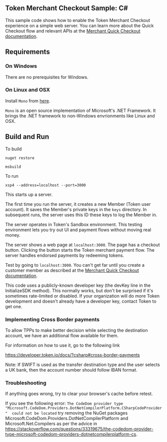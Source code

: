 ## Token Merchant Checkout Sample: C#

This sample code shows how to enable the Token Merchant Checkout
experience on a simple web server.
You can learn more about the Quick Checkout flow and relevant APIs at the
[Merchant Quick Checkout documentation](https://developer.token.io/merchant-checkout/).

## Requirements

### On Windows

There are no prerequisites for Windows.

### On Linux and OSX

Install `Mono` from [here](https://www.mono-project.com/download/stable/).

 `Mono` is an open source implementation of Microsoft's .NET Framework. It brings the .NET framework to non-Windows envrionments like Linux and OSX.

## Build and Run

To build

``` 
nuget restore

msbuild
```

To run 

```
xsp4 --address=localhost --port=3000
```

This starts up a server.

The first time you run the server, it creates a new Member (Token user account).
It saves the Member's private keys in the `keys` directory.
In subsequent runs, the server uses this ID these keys to log the Member in.

The server operates in Token's Sandbox environment. This testing environment
lets you try out UI and payment flows without moving real money.

The server shows a web page at `localhost:3000`. The page has a checkout button.
Clicking the button starts the Token merchant payment flow.
The server handles endorsed payments by redeeming tokens.

Test by going to `localhost:3000`.
You can't get far until you create a customer member as described at the
[Merchant Quick Checkout documentation](https://developer.token.io/merchant-checkout/).

This code uses a publicly-known developer key (the devKey line in the
InitializeSDK method). This normally works, but don't be surprised if
it's sometimes rate-limited or disabled. If your organization will do
more Token development and doesn't already have a developer key, contact
Token to get one.

### Implementing Cross Border payments

To allow TPPs to make better decision while selecting the destination account,
we have an additional flow available for them.

For information on how to use it, go to the following link

https://developer.token.io/docs/?csharp#cross-border-payments

Note: If SWIFT is used as the transfer destination type and the user selects a UK bank,
then the account number should follow IBAN format.

### Troubleshooting

If anything goes wrong, try to clear your browser's cache before retest.

If you see the following error: `The CodeDom provider type "Microsoft.CodeDom.Providers.DotNetCompilerPlatform.CSharpCodeProvider" 
could not be located` try removing the NuGet packages Microsoft.CodeDom.Providers.DotNetCompilerPlatform 
and Microsoft.Net.Compilers as per the advice in https://stackoverflow.com/questions/33319675/the-codedom-provider-type-microsoft-codedom-providers-dotnetcompilerplatform-cs.
